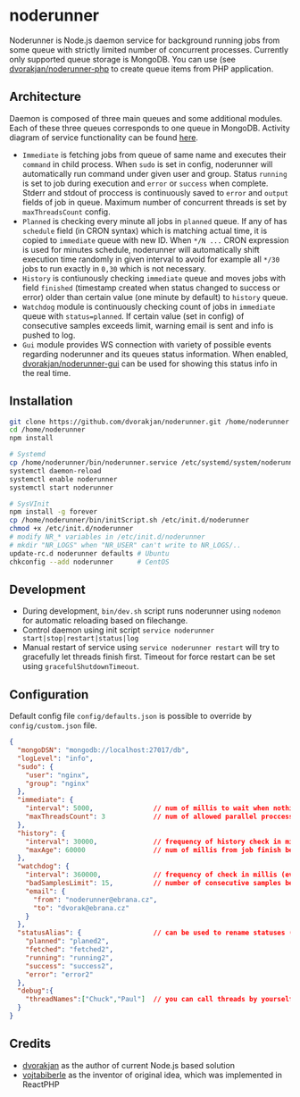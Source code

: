 # noderunner

Noderunner is Node.js daemon service for background running jobs from some queue with strictly limited number of concurrent processes. Currently only supported queue storage is MongoDB. You can use (see [dvorakjan/noderunner-php](https://github.com/dvorakjan/noderunner-php) to create queue items from PHP application.

## Architecture
Daemon is composed of three main queues and some additional modules. Each of these three queues corresponds to one queue in MongoDB. Activity diagram of service functionality can be found [here](docs/modules-activity.png).
  
  * ``Immediate`` is fetching jobs from queue of same name and executes their `command` in child process. When `sudo` is set in config, noderunner will automatically run command under given user and group. Status ``running`` is set to job during execution and ``error`` or ``success`` when complete. Stderr and stdout of proccess is continuously saved to ``error`` and ``output`` fields of job in queue. Maximum number of concurrent threads is set by `maxThreadsCount` config.
  * ``Planned`` is checking every minute all jobs in ``planned`` queue. If any of has ``schedule`` field (in CRON syntax) which is matching actual time, it is copied to ``immediate`` queue with new ID. When `*/N ...` CRON expression is used for minutes schedule, noderunner will automatically shift execution time randomly in given interval to avoid for example all `*/30` jobs to run exactly in `0,30` which is not necessary. 
  * ``History`` is contiunously checking ``immediate`` queue and moves jobs with field ``finished`` (timestamp created when status changed to success or error) older than certain value (one minute by default) to ``history`` queue.
  * ``Watchdog`` module is continuously checking count of jobs in ``immediate`` queue with ``status=planned``. If certain value (set in config) of consecutive samples exceeds limit, warning email is sent and info is pushed to log.
  * ``Gui`` module provides WS connection with variety of possible events regarding noderunner and its queues status information. When enabled, [dvorakjan/noderunner-gui](https://github.com/dvorakjan/noderunner-gui) can be used for showing this status info in the real time.

## Installation
```bash
git clone https://github.com/dvorakjan/noderunner.git /home/noderunner
cd /home/noderunner
npm install

# Systemd
cp /home/noderunner/bin/noderunner.service /etc/systemd/system/noderunner.service
systemctl daemon-reload
systemctl enable noderunner
systemctl start noderunner

# SysVInit
npm install -g forever
cp /home/noderunner/bin/initScript.sh /etc/init.d/noderunner
chmod +x /etc/init.d/noderunner
# modify NR_* variables in /etc/init.d/noderunner
# mkdir "NR_LOGS" when "NR_USER" can't write to NR_LOGS/..
update-rc.d noderunner defaults # Ubuntu
chkconfig --add noderunner      # CentOS
```
## Development
  * During development, ``bin/dev.sh`` script runs noderunner using ``nodemon`` for automatic reloading based on filechange. 
  * Control daemon using init script ``service noderunner start|stop|restart|status|log``
  * Manual restart of service using ``service noderunner restart`` will try to gracefully let threads finish first. Timeout for force restart can be set using ``gracefulShutdownTimeout``.

## Configuration
Default config file ``config/defaults.json`` is possible to override by ``config/custom.json`` file.
```json
{
  "mongoDSN": "mongodb://localhost:27017/db",	
  "logLevel": "info", 
  "sudo": {
    "user": "nginx",
    "group": "nginx"
  },
  "immediate": {
    "interval": 5000,               // num of millis to wait when nothing to do
    "maxThreadsCount": 3            // num of allowed parallel proccesses 
  },
  "history": {
    "interval": 30000,              // frequency of history check in millis
    "maxAge": 60000                 // num of millis from job finish before its move to history queue
  },
  "watchdog": {
    "interval": 360000,             // frequency of check in millis (every 6 minutes)
    "badSamplesLimit": 15,          // number of consecutive samples before warning is send (1.5 hour)
    "email": {
      "from": "noderunner@ebrana.cz",
      "to": "dvorak@ebrana.cz"
    }
  },
  "statusAlias": {                  // can be used to rename statuses (especially for testing purposes)
    "planned": "planed2",
    "fetched": "fetched2",
    "running": "running2",
    "success": "success2",
    "error": "error2"
  },
  "debug":{
    "threadNames":["Chuck","Paul"]  // you can call threads by yourself :-)
  }
}
```

## Credits
  *  [dvorakjan](https://github.com/dvorakjan) as the author of current Node.js based solution
  *  [vojtabiberle](https://github.com/vojtabiberle) as the inventor of original idea, which was implemented in ReactPHP
  
